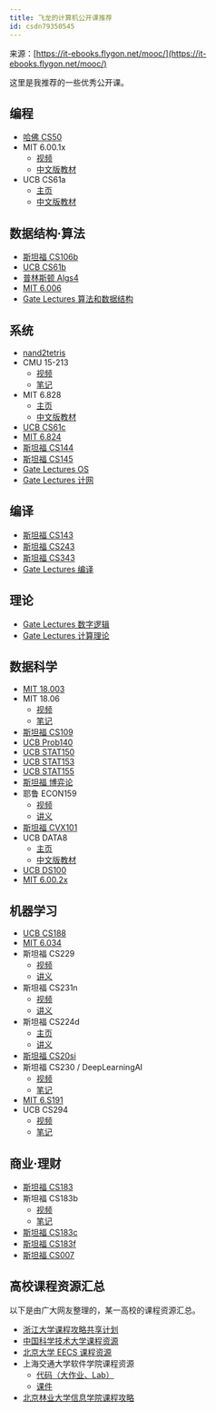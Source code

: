```yaml
---
title: 飞龙的计算机公开课推荐
id: csdn79350545
---
```


来源：[https://it-ebooks.flygon.net/mooc/](https://it-ebooks.flygon.net/mooc/)

这里是我推荐的一些优秀公开课。

## 编程

*   [哈佛 CS50](http://open.163.com/special/opencourse/cs50.html)
*   MIT 6.00.1x
    *   [视频](http://www.xuetangx.com/courses/course-v1:MITx+6_00_1x+sp/about)
    *   [中文版教材](https://gitbook.com/book/lenkimo/byte-of-python-chinese-edition/details)
*   UCB CS61a
    *   [主页](https://cs61a.org/)
    *   [中文版教材](https://github.com/wizardforcel/sicp-py-zh)

## 数据结构·算法

*   [斯坦福 CS106b](http://open.163.com/special/opencourse/abstractions.html)
*   [UCB CS61b](https://inst.eecs.berkeley.edu/~cs61b/)
*   [普林斯顿 Algs4](http://algs4.cs.princeton.edu/)
*   [MIT 6.006](http://open.163.com/special/opencourse/algorithms.html)
*   [Gate Lectures 算法和数据结构](https://www.youtube.com/playlist?list=PLEbnTDJUr_IeHYw_sfBOJ6gk5pie0yP-0)

## 系统

*   [nand2tetris](http://www.nand2tetris.org/)
*   CMU 15-213
    *   [视频](https://www.bilibili.com/video/av20304787)
    *   [笔记](http://wdxtub.com/2016/04/16/thin-csapp-1/)
*   MIT 6.828
    *   [主页](https://pdos.csail.mit.edu/6.828/)
    *   [中文版教材](https://www.gitbook.com/book/th0ar/xv6-chinese)
*   [UCB CS61c](http://www-inst.eecs.berkeley.edu/~cs61c/)
*   [MIT 6.824](https://pdos.csail.mit.edu/6.824/)
*   [斯坦福 CS144](https://www.bilibili.com/video/av11930774/)
*   [斯坦福 CS145](https://www.bilibili.com/video/av19616961/)
*   [Gate Lectures OS](https://www.youtube.com/playlist?list=PLEbnTDJUr_If_BnzJkkN_J0Tl3iXTL8vq)
*   [Gate Lectures 计网](https://www.youtube.com/playlist?list=PLEbnTDJUr_IegfoqO4iPnPYQui46QqT0j)

## 编译

*   [斯坦福 CS143](http://web.stanford.edu/class/cs143/)
*   [斯坦福 CS243](https://suif.stanford.edu/~courses/cs243/)
*   [斯坦福 CS343](http://web.stanford.edu/class/cs343/)
*   [Gate Lectures 编译](https://www.youtube.com/playlist?list=PLEbnTDJUr_IcPtUXFy2b1sGRPsLFMghhS)

## 理论

*   [Gate Lectures 数字逻辑](https://www.youtube.com/playlist?list=PLEbnTDJUr_Ica5kK6UypsWpf95Ut2sK3o)
*   [Gate Lectures 计算理论](https://www.youtube.com/playlist?list=PLEbnTDJUr_IdM___FmDFBJBz0zCsOFxfK)

## 数据科学

*   [MIT 18.003](http://www-math.mit.edu/~djk/calculus_beginners/)
*   MIT 18.06
    *   [视频](http://open.163.com/special/opencourse/daishu.html)
    *   [笔记](https://github.com/zlotus/notes-linear-algebra)
*   [斯坦福 CS109](https://web.stanford.edu/class/cs109/)
*   [UCB Prob140](https://prob140.org/)
*   [UCB STAT150](https://www.stat.berkeley.edu/~aldous/150/)
*   [UCB STAT153](https://www.stat.berkeley.edu/~aditya/styled-5/index.html)
*   [UCB STAT155](https://www.stat.berkeley.edu/~peres/155.html)
*   [斯坦福 博弈论](http://www.game-theory-class.org/)
*   耶鲁 ECON159
    *   [视频](http://open.163.com/special/gametheory/)
    *   [讲义](https://download.csdn.net/download/wizardforcel/10294261)
*   [斯坦福 CVX101](https://www.bilibili.com/video/av8907218/)
*   UCB DATA8
    *   [主页](http://data8.org/)
    *   [中文版教材](https://github.com/Kivy-CN/data8-textbook-zh)
*   [UCB DS100](http://www.ds100.org/)
*   [MIT 6.00.2x](http://www.xuetangx.com/courses/MITx/6_00_2x/2014_T2/about)

## 机器学习

*   [UCB CS188](https://www.bilibili.com/video/av15630620/)
*   [MIT 6.034](http://open.163.com/movie/2017/9/Q/S/MCTMNN3UI_MCTMNR8QS.html)
*   斯坦福 CS229
    *   [视频](http://open.163.com/special/opencourse/machinelearning.html)
    *   [讲义](https://github.com/Kivy-CN/Stanford-CS-229-CN)
*   斯坦福 CS231n
    *   [视频](https://www.bilibili.com/video/av17204303/)
    *   [讲义](https://zhuanlan.zhihu.com/p/21930884?refer=intelligentunit)
*   斯坦福 CS224d
    *   [主页](http://cs224d.stanford.edu/)
    *   [讲义](http://blog.csdn.net/column/details/dl-nlp.html)
*   [斯坦福 CS20si](https://web.stanford.edu/class/cs20si/)
*   斯坦福 CS230 / DeepLearningAI
    *   [视频](https://mooc.study.163.com/course/deeplearning_ai-2001281002#/info)
    *   [笔记](http://ai-start.com/dl2017/)
*   [MIT 6.S191](https://www.bilibili.com/video/av19113488)
*   UCB CS294
    *   [视频](https://www.bilibili.com/video/av9802698/)
    *   [笔记](https://zhuanlan.zhihu.com/c_150977189)

## 商业·理财

*   [斯坦福 CS183](http://blog.csdn.net/wizardforcel/article/details/79633508)
*   斯坦福 CS183b
    *   [视频](http://open.163.com/special/opencourse/startup.html)
    *   [笔记](http://download.csdn.net/download/wizardforcel/10015140)
*   [斯坦福 CS183c](http://blog.csdn.net/wizardforcel/article/details/79440956)
*   [斯坦福 CS183f](http://blog.csdn.net/wizardforcel/article/details/79547908)
*   [斯坦福 CS007](https://cs007.blog/)

## 高校课程资源汇总

以下是由广大网友整理的，某一高校的课程资源汇总。

*   [浙江大学课程攻略共享计划](https://github.com/QSCTech/zju-icicles)
*   [中国科学技术大学课程资源](https://github.com/USTC-Resource/USTC-Course)
*   [北京大学 EECS 课程资源](https://github.com/EECS-PKU-XSB/Shared-learning-materials)
*   上海交通大学软件学院课程资源
    *   [代码（大作业、Lab）](https://github.com/SJTU-SE/awesome-se)
    *   [课件](https://github.com/sjtu-se-courseware/sjtu-se-courseware)
*   [北京林业大学信息学院课程攻略](https://github.com/bljx/BFU-leaf)